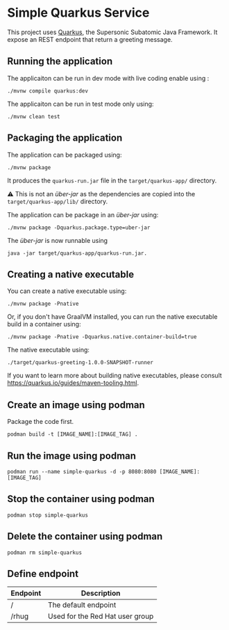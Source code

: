 # Simple Quarkus Service 

This project uses [Quarkus](https://quarkus.io/), the Supersonic Subatomic Java Framework. It expose an REST endpoint that return a greeting message.


## Running the application

The applicaiton can be run in dev mode with live coding enable using :
```
./mvnw compile quarkus:dev
```

The applicaiton can be run in test mode only using:
```
./mvnw clean test
```

## Packaging the application

The application can be packaged using:
```
./mvnw package
```
It produces the `quarkus-run.jar` file in the `target/quarkus-app/` directory.

:warning: This is not an _über-jar_ as the dependencies are copied into the `target/quarkus-app/lib/` directory.


The application can be package in an  _über-jar_ using:
```
./mvnw package -Dquarkus.package.type=uber-jar
```

The _über-jar_ is now runnable using 
```
java -jar target/quarkus-app/quarkus-run.jar.
```

## Creating a native executable

You can create a native executable using: 
```
./mvnw package -Pnative
```

Or, if you don't have GraalVM installed, you can run the native executable build in a container using: 
```
./mvnw package -Pnative -Dquarkus.native.container-build=true
```

The native executable using: 
```
./target/quarkus-greeting-1.0.0-SNAPSHOT-runner
```

If you want to learn more about building native executables, please consult https://quarkus.io/guides/maven-tooling.html.


## Create an image using podman

Package the code first.

```
podman build -t [IMAGE_NAME]:[IMAGE_TAG] .
```

## Run the image using podman

```
podman run --name simple-quarkus -d -p 8080:8080 [IMAGE_NAME]:[IMAGE_TAG]
```

## Stop the container using podman
```
podman stop simple-quarkus
```

## Delete the container using podman
```
podman rm simple-quarkus
```



## Define endpoint

Endpoint | Description |  
---------|-------------|
/ | The default endpoint
/rhug | Used for the Red Hat user group
